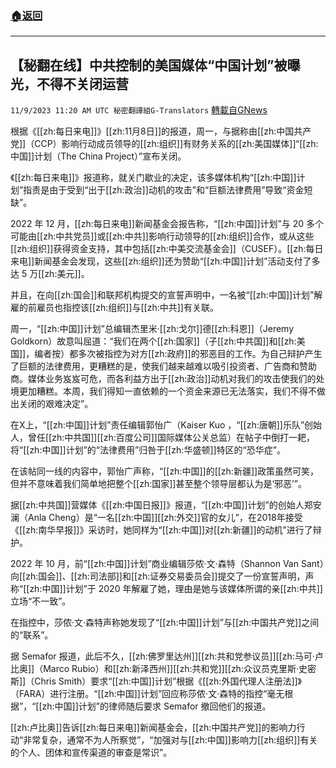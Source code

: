 ###  [:house:返回](README.md)
---


## 【秘翻在线】中共控制的美国媒体“中国计划”被曝光，不得不关闭运营
`11/9/2023 11:20 AM UTC 秘密翻譯組G-Translators` [轉載自GNews](https://gnews.org/articles/1949065)

根据《[[zh:每日来电]]》[[zh:11月8日]]的报道，周一，与据称由[[zh:中国共产党]]（CCP）影响行动成员领导的[[zh:组织]]有财务关系的[[zh:美国媒体]]“[[zh:中国]]计划（The China Project）”宣布关闭。

《[[zh:每日来电]]》报道称，就关门歇业的决定，该多媒体机构“[[zh:中国]]计划”指责是由于受到“出于[[zh:政治]]动机的攻击”和“巨额法律费用”导致“资金短缺”。

2022 年 12 月，[[zh:每日来电]]新闻基金会报告称，“[[zh:中国]]计划”与 20 多个可能由[[zh:中共党员]]或[[zh:中共]]影响行动领导的[[zh:组织]]合作，或从这些[[zh:组织]]获得资金支持，其中包括[[zh:中美交流基金会]]（CUSEF）。[[zh:每日来电]]新闻基金会发现，这些[[zh:组织]]还为赞助“[[zh:中国]]计划”活动支付了多达 5 万[[zh:美元]]。

并且，在向[[zh:国会]]和联邦机构提交的宣誓声明中，一名被“[[zh:中国]]计划”解雇的前雇员也指控该[[zh:组织]]与[[zh:中共]]有关联。

周一，“[[zh:中国]]计划”总编辑杰里米·[[zh:戈尔]]德[[zh:科恩]]（Jeremy Goldkorn）故意叫屈道：“我们在两个[[zh:国家]]（子[[zh:中共国]]和[[zh:美国]]，编者按）都多次被指控为对方[[zh:政府]]的邪恶目的工作。为自己辩护产生了巨额的法律费用，更糟糕的是，使我们越来越难以吸引投资者、广告商和赞助商。媒体业务岌岌可危，而各利益方出于[[zh:政治]]动机对我们的攻击使我们的处境更加糟糕。本周，我们得知一直依赖的一个资金来源已无法落实，我们不得不做出关闭的艰难决定”。

在X上，“[[zh:中国]]计划”责任编辑郭怡广（Kaiser Kuo ，“[[zh:唐朝]]乐队”创始人，曾任[[zh:中共国]][[zh:百度公司]]国际媒体公关总监）在帖子中倒打一耙，将“[[zh:中国]]计划”的“法律费用”归咎于[[zh:华盛顿]]特区的“恐华症”。

在该帖同一线的内容中，郭怡广声称，“[[zh:中国]]的[[zh:新疆]]政策虽然可笑，但并不意味着我们简单地把整个[[zh:国家]]甚至整个领导层都认为是‘邪恶’”。

据[[zh:中共国]]营媒体《[[zh:中国日报]]》报道，“[[zh:中国]]计划”的创始人郑安澜（Anla Cheng）是“一名[[zh:中国]][[zh:外交]]官的女儿”，在2018年接受《[[zh:南华早报]]》采访时，她同样为“[[zh:中国]]对[[zh:新疆]]的动机”进行了辩护。

2022 年 10 月，前“[[zh:中国]]计划”商业编辑莎侬·文·森特（Shannon Van Sant）向[[zh:国会]]、[[zh:司法部]]和[[zh:证券交易委员会]]提交了一份宣誓声明，声称“[[zh:中国]]计划”于 2020 年解雇了她，理由是她与该媒体所谓的亲[[zh:中共]]立场“不一致”。

在指控中，莎侬·文·森特声称她发现了“[[zh:中国]]计划”与[[zh:中国共产党]]之间的“联系”。

据 Semafor 报道，此后不久，[[zh:佛罗里达州]][[zh:共和党参议员]][[zh:马可·卢比奥]]（Marco Rubio）和[[zh:新泽西州]][[zh:共和党]][[zh:众议员克里斯·史密斯]]（Chris Smith）要求“[[zh:中国]]计划”根据《[[zh:外国代理人注册法]]》（FARA）进行注册。“[[zh:中国]]计划”回应称莎侬·文·森特的指控“毫无根据”，“[[zh:中国]]计划”的律师随后要求 Semafor 撤回他们的报道。

[[zh:卢比奥]]告诉[[zh:每日来电]]新闻基金会，[[zh:中国共产党]]的影响力行动“非常复杂，通常不为人所察觉”，“加强对与[[zh:中国]]影响力[[zh:组织]]有关的个人、团体和宣传渠道的审查是常识”。
